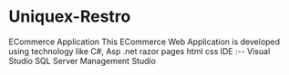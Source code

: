 # Uniquex-Restro
ECommerce Application
This ECommerce Web Application is developed using technology like
C#, Asp .net razor pages html css
IDE :--
Visual Studio
SQL Server Management Studio
